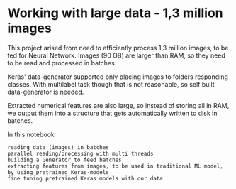

# Working with large data - 1,3 million images

This project arised from need to efficiently process 1,3 million images, to be fed for Neural Network. Images (90 GB) are larger than RAM, so they need to be read and processed in batches.

Keras' data-generator supported only placing images to folders responding classes. With multilabel task though that is not reasonable, so self built data-generator is needed.

Extracted numerical features are also large, so instead of storing all in RAM, we output them into a structure that gets automatically written to disk in batches.

In this notebook

    reading data (images) in batches
    parallel reading/processing with multi threads
    building a Generator to feed batches
    extracting features from images, to be used in traditional ML model, by using pretrained Keras-models
    fine tuning pretrained Keras models with our data

